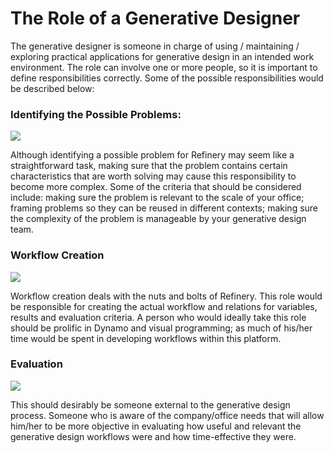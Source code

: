 # The Role of a Generative Designer

The generative designer is someone in charge of using / maintaining / exploring practical applications for  generative design in an intended work environment. The role can involve one or more people, so it is important to define responsibilities correctly. Some of the possible responsibilities would be described below:

### Identifying the Possible Problems:

<img src="../../assets/gdinoffice/therole1.png"/>

Although identifying a possible problem for Refinery may seem like a straightforward task, making sure that the problem contains certain characteristics that are worth solving may cause this responsibility to become more complex. Some of the criteria that should be considered include: making sure the problem is relevant to the scale of your office; framing problems so they can be reused in different contexts; making sure the complexity of the problem is manageable by your generative design team.

### Workflow Creation

<img src="../../assets/gdinoffice/therole2.png"/>

Workflow creation deals with the nuts and bolts of Refinery. This role would be responsible for creating the actual workflow and relations for variables, results and evaluation criteria. A person who would ideally take this role should be prolific in Dynamo and visual programming; as much of his/her time would be spent in developing workflows within this platform.

### Evaluation

<img src="../../assets/gdinoffice/therole3.png"/>

This should desirably be someone external to the generative design process. Someone who is aware of the company/office needs that will allow him/her to be more objective in evaluating how useful and relevant the generative design workflows were and how time-effective they were.